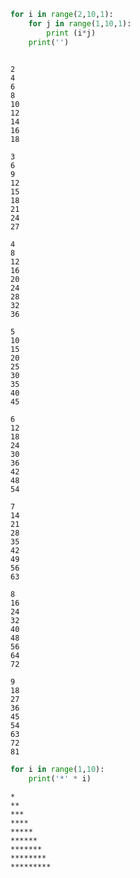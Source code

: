 

```python
for i in range(2,10,1):
    for j in range(1,10,1):
        print (i*j)
    print('')    
    
```

    2
    4
    6
    8
    10
    12
    14
    16
    18
    
    3
    6
    9
    12
    15
    18
    21
    24
    27
    
    4
    8
    12
    16
    20
    24
    28
    32
    36
    
    5
    10
    15
    20
    25
    30
    35
    40
    45
    
    6
    12
    18
    24
    30
    36
    42
    48
    54
    
    7
    14
    21
    28
    35
    42
    49
    56
    63
    
    8
    16
    24
    32
    40
    48
    56
    64
    72
    
    9
    18
    27
    36
    45
    54
    63
    72
    81
    
    


```python
for i in range(1,10):
    print('*' * i) 
```

    *
    **
    ***
    ****
    *****
    ******
    *******
    ********
    *********
    
